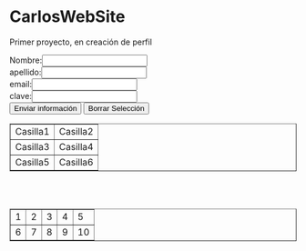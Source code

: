 # CarlosWebSite
Primer proyecto, en creación de perfil
<!DOCTYPE html>
<html>
    <head>
        <title>TODO supply a title</title>
        <meta charset="UTF-8">
        <meta name="viewport" content="width=device-width, initial-scale=1.0">
    </head>
    <body>
        <div>
            <form method ="post" action="procesaDatos.php">
                <p>
                    <label for ="nombre">Nombre:</label><input id ="nombre" type = "text" size = "20"/><br/>
                    <label for ="apellido">apellido:</label><input id ="apellido" type = "text" size = "20"/><br/>
                    <label for ="email">email:</label><input id ="email" type = "text" size = "20"/><br/>
                    <label for ="clave">clave:</label><input id ="clave" type = "text" size = "20"/><br/>
                    <input type= "submit" value="Enviar información"/>
                    <input type="reset" value= "Borrar Selección"/>            
                </p>
            </form>
        </div>  
        <div>
            <table border ="1">
                <tr>
                    <td>Casilla1</td>
                    <td>Casilla2</td>
                </tr>
                 <tr>
                    <td>Casilla3</td>
                    <td>Casilla4</td>
                </tr>
                 <tr>
                    <td>Casilla5</td>
                    <td>Casilla6</td>
                </tr>
            </table>
            <br></br>
        </div>
        <div>
            <table border ="1">
                <tr>
                    <td>1</td>
                    <td>2</td>
                    <td>3</td>
                    <td>4</td>
                    <td>5</td>
                </tr>
                <tr>
                    <td>6</td>
                    <td>7</td>
                    <td>8</td>
                    <td>9</td>
                    <td>10</td>
                </tr>
            </table>
        </div>
    </body>
</html>
